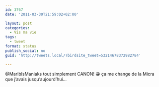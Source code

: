 ```yaml
---
id: 3767
date: '2011-03-30T21:59:02+02:00'

layout: post
categories:
  - Vis ma vie
tags:
  - tweet
format: status
publish_social: no
guid: 'http://tweets.local/?birdsite_tweet=53214678372982784'

---
```


@MarlbIsManiaks tout simplement CANON! 😀 ça me change de la Micra que j’avais jusqu’aujourd’hui…